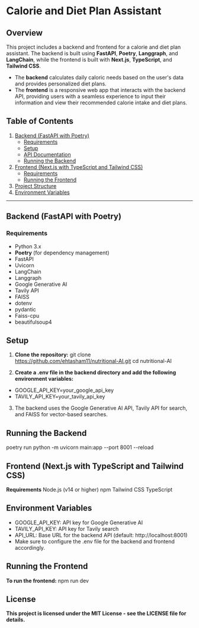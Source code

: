 # Calorie and Diet Plan Assistant

## Overview
This project includes a backend and frontend for a calorie and diet plan assistant. The backend is built using **FastAPI**, **Poetry**, **Langgraph**, and **LangChain**, while the frontend is built with **Next.js**, **TypeScript**, and **Tailwind CSS**.

- The **backend** calculates daily caloric needs based on the user's data and provides personalized diet plans.
- The **frontend** is a responsive web app that interacts with the backend API, providing users with a seamless experience to input their information and view their recommended calorie intake and diet plans.

## Table of Contents

1. [Backend (FastAPI with Poetry)](#backend-fastapi-with-poetry)
   - [Requirements](#requirements)
   - [Setup](#setup)
   - [API Documentation](#api-documentation)
   - [Running the Backend](#running-the-backend)
2. [Frontend (Next.js with TypeScript and Tailwind CSS)](#frontend-nextjs-with-typescript-and-tailwind-css)
   - [Requirements](#requirements-1)
   - [Running the Frontend](#running-the-frontend)
3. [Project Structure](#project-structure)
4. [Environment Variables](#environment-variables)

---

## Backend (FastAPI with Poetry)

### Requirements

- Python 3.x
- **Poetry** (for dependency management)
- FastAPI
- Uvicorn
- LangChain
- Langgraph
- Google Generative AI
- Tavily API
- FAISS
- dotenv
- pydantic
- Faiss-cpu
- beautifulsoup4





## Setup

1. **Clone the repository:**
git clone https://github.com/ehtasham11/nutritional-AI.git
cd nutritional-AI

2. **Create a .env file in the backend directory and add the following environment variables:**
- GOOGLE_API_KEY=your_google_api_key
- TAVILY_API_KEY=your_tavily_api_key

3. The backend uses the Google Generative AI API, Tavily API for search, and FAISS for vector-based searches.


## Running the Backend
poetry run python -m uvicorn main:app --port 8001 --reload

## Frontend (Next.js with TypeScript and Tailwind CSS)
**Requirements**
Node.js (v14 or higher)
npm
Tailwind CSS
TypeScript

## Environment Variables

- GOOGLE_API_KEY: API key for Google Generative AI
- TAVILY_API_KEY: API key for Tavily search
- API_URL: Base URL for the backend API (default: http://localhost:8001)
- Make sure to configure the .env file for the backend and frontend accordingly.

## Running the Frontend
**To run the frontend:**
npm run dev

## License

**This project is licensed under the MIT License - see the LICENSE file for details.**

